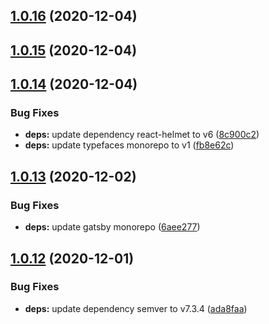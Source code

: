 ## [1.0.16](https://github.com/gatsbyjs/gatsby-starter-blog/compare/v1.0.15...v1.0.16) (2020-12-04)



## [1.0.15](https://github.com/gatsbyjs/gatsby-starter-blog/compare/v1.0.14...v1.0.15) (2020-12-04)



## [1.0.14](https://github.com/gatsbyjs/gatsby-starter-blog/compare/v1.0.13...v1.0.14) (2020-12-04)


### Bug Fixes

* **deps:** update dependency react-helmet to v6 ([8c900c2](https://github.com/gatsbyjs/gatsby-starter-blog/commit/8c900c27cb5ace75ba14504ab88179eebe7a8db5))
* **deps:** update typefaces monorepo to v1 ([fb8e62c](https://github.com/gatsbyjs/gatsby-starter-blog/commit/fb8e62c1cf5286eddb6d2afdb9228bd23840c8d0))



## [1.0.13](https://github.com/gatsbyjs/gatsby-starter-blog/compare/v1.0.12...v1.0.13) (2020-12-02)


### Bug Fixes

* **deps:** update gatsby monorepo ([6aee277](https://github.com/gatsbyjs/gatsby-starter-blog/commit/6aee27732436de8ecd5b249e2911d65f0c70ef9f))



## [1.0.12](https://github.com/gatsbyjs/gatsby-starter-blog/compare/v1.0.11...v1.0.12) (2020-12-01)


### Bug Fixes

* **deps:** update dependency semver to v7.3.4 ([ada8faa](https://github.com/gatsbyjs/gatsby-starter-blog/commit/ada8faa25f5a998d27203ac68f9ed83c6a8efccc))



